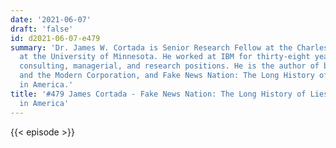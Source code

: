 ```yaml
---
date: '2021-06-07'
draft: 'false'
id: d2021-06-07-e479
summary: 'Dr. James W. Cortada is Senior Research Fellow at the Charles Babbage Institute
  at the University of Minnesota. He worked at IBM for thirty-eight years in sales,
  consulting, managerial, and research positions. He is the author of books like Information
  and the Modern Corporation, and Fake News Nation: The Long History of Lies and Misinterpretations
  in America.'
title: '#479 James Cortada - Fake News Nation: The Long History of Lies and Misinterpretations
  in America'
---
```

{{< episode >}}
